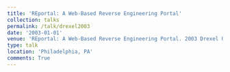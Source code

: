 ```yaml
---
title: 'REportal: A Web-Based Reverse Engineering Portal'
collection: talks
permalink: /talk/drexel2003
date: '2003-01-01'
venue: 'REportal: A Web-Based Reverse Engineering Portal. 2003 Drexel University Research Day'
type: talk
location: 'Philadelphia, PA'
comments: True
---
```


